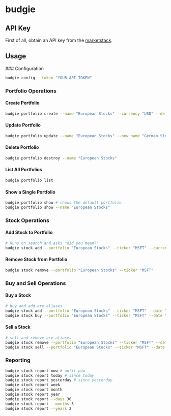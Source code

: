 # budgie

## API Key

First of all, obtain an API key from the [marketstack](https://marketstack.com/product).

## Usage

### Configuration

```sh
budgie config --token "YOUR_API_TOKEN"
```

### Portfolio Operations

#### Create Portfolio

```sh
budgie portfolio create --name "European Stocks" --currency "USD" --default true
```

#### Update Portfolio

```sh
budgie portfolio update --name "European Stocks" --new_name "German Stocks" --currency "EUR" --default false
```

#### Delete Portfolio

```sh
budgie portfolio destroy --name "European Stocks"
```

#### List All Portfolios

```sh
budgie portfolio list
```

#### Show a Single Portfolio

```sh
budgie portfolio show # shows the default portfolio
budgie portfolio show --name "European Stocks"
```

### Stock Operations

#### Add Stock to Portfolio

```sh
# Runs on search and asks "did you mean?"
budgie stock add --portfolio "European Stocks" --ticker "MSFT" --currency "USD"
```

#### Remove Stock from Portfolio

```sh
budgie stock remove --portfolio "European Stocks" --ticker "MSFT"
```

### Buy and Sell Operations

#### Buy a Stock

```sh
# buy and add are aliases
budgie stock add --portfolio "European Stocks" --ticker "MSFT" --date "06.02.2020" --price "180" --shares "20" --currency "USD"
budgie stock buy --portfolio "European Stocks" --ticker "MSFT" --date "06.02.2022" --price "180" --shares "20" --currency "USD"
```

#### Sell a Stock

```sh
# sell and remove are aliases
budgie stock remove --portfolio "European Stocks" --ticker "MSFT" --date "06.02.2020" --price "180" --shares "20"
budgie stock sell --portfolio "European Stocks" --ticker "MSFT" --date "06.02.2020" --price "180" --shares "20"
```

### Reporting

```sh
budgie stock report now # until now
budgie stock report today # since today
budgie stock report yesterday # since yesterday
budgie stock report week
budgie stock report month
budgie stock report year
budgie stock report --days 30
budgie stock report --months 5
budgie stock report --years 2
```

